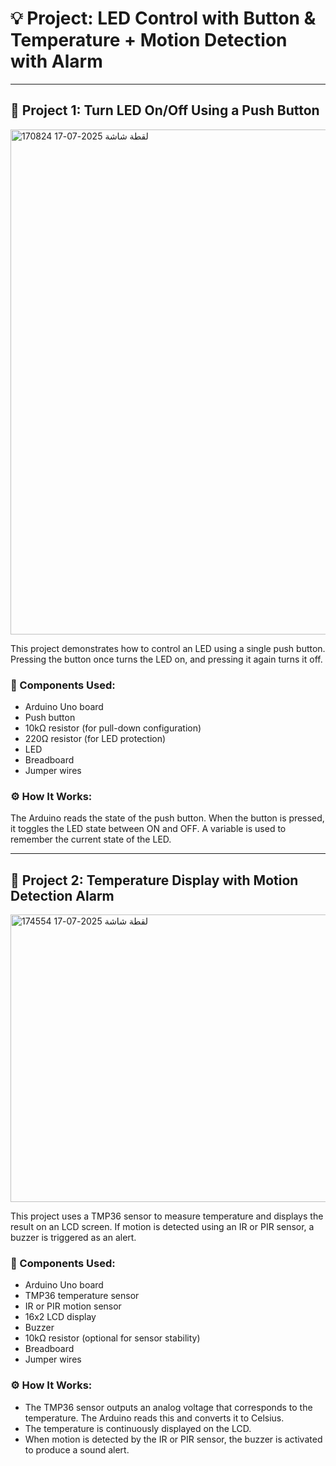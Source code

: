# 💡 Project: LED Control with Button & Temperature + Motion Detection with Alarm

---

## 🔷 Project 1: Turn LED On/Off Using a Push Button
<img width="1918" height="808" alt="لقطة شاشة 2025-07-17 170824" src="https://github.com/user-attachments/assets/fcf611a1-346e-4c3e-9df9-853871cda761" />


This project demonstrates how to control an LED using a single push button. Pressing the button once turns the LED on, and pressing it again turns it off.

### 🧰 Components Used:
- Arduino Uno board  
- Push button  
- 10kΩ resistor (for pull-down configuration)  
- 220Ω resistor (for LED protection)  
- LED  
- Breadboard  
- Jumper wires

### ⚙️ How It Works:
The Arduino reads the state of the push button. When the button is pressed, it toggles the LED state between ON and OFF. A variable is used to remember the current state of the LED.

---

## 🔷 Project 2: Temperature Display with Motion Detection Alarm


<img width="728" height="460" alt="لقطة شاشة 2025-07-17 174554" src="https://github.com/user-attachments/assets/73ef2718-3e7c-474a-b511-07a83297b2ac" />

This project uses a TMP36 sensor to measure temperature and displays the result on an LCD screen. If motion is detected using an IR or PIR sensor, a buzzer is triggered as an alert.

### 🧰 Components Used:
- Arduino Uno board  
- TMP36 temperature sensor  
- IR or PIR motion sensor  
- 16x2 LCD display  
- Buzzer  
- 10kΩ resistor (optional for sensor stability)  
- Breadboard  
- Jumper wires

### ⚙️ How It Works:
- The TMP36 sensor outputs an analog voltage that corresponds to the temperature. The Arduino reads this and converts it to Celsius.
- The temperature is continuously displayed on the LCD.
- When motion is detected by the IR or PIR sensor, the buzzer is activated to produce a sound alert.

